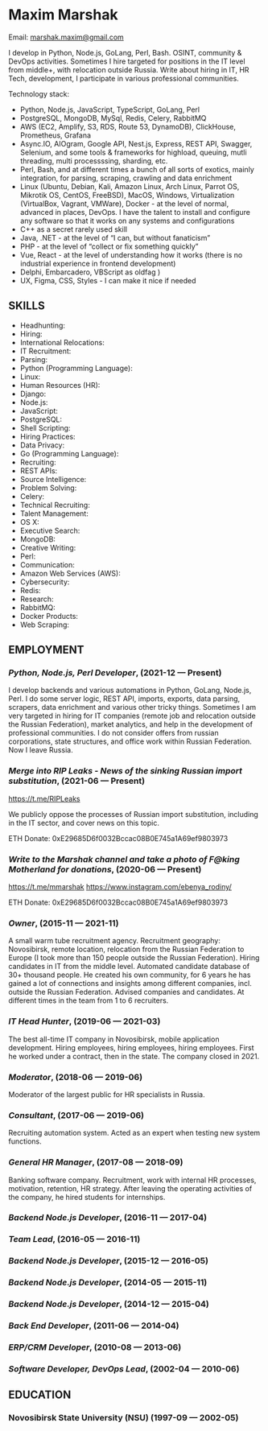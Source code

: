 Maxim Marshak
============
Email: marshak.maxim@gmail.com



I develop in Python, Node.js, GoLang, Perl, Bash. OSINT, community & DevOps activities.
Sometimes I hire targeted for positions in the IT level from middle+, with relocation outside Russia.
Write about hiring in IT, HR Tech, development, I participate in various professional communities.

Technology stack:

- Python, Node.js, JavaScript, TypeScript, GoLang, Perl
- PostgreSQL, MongoDB, MySql, Redis, Celery, RabbitMQ
- AWS (EC2, Amplify, S3, RDS, Route 53, DynamoDB), ClickHouse, Prometheus, Grafana
- Async.IO, AIOgram, Google API, Nest.js, Express, REST API, Swagger, Selenium, and some tools & frameworks for highload, queuing, mutli threading, multi processssing, sharding, etc.
- Perl, Bash, and at different times a bunch of all sorts of exotics, mainly integration, for parsing, scraping, crawling and data enrichment
- Linux (Ubuntu, Debian, Kali, Amazon Linux, Arch Linux, Parrot OS, Mikrotik OS, CentOS, FreeBSD), MacOS, Windows, Virtualization (VirtualBox, Vagrant, VMWare), Docker - at the level of normal, advanced in places, DevOps. I have the talent to install and configure any software so that it works on any systems and configurations
- C++ as a secret rarely used skill
- Java, .NET - at the level of “I can, but without fanaticism”
- PHP - at the level of “collect or fix something quickly”
- Vue, React - at the level of understanding how it works (there is no industrial experience in frontend development)
- Delphi, Embarcadero, VBScript as oldfag )
- UX, Figma, CSS, Styles - I can make it nice if needed

## SKILLS

  - Headhunting: 
  - Hiring: 
  - International Relocations: 
  - IT Recruitment: 
  - Parsing: 
  - Python (Programming Language): 
  - Linux: 
  - Human Resources (HR): 
  - Django: 
  - Node.js: 
  - JavaScript: 
  - PostgreSQL: 
  - Shell Scripting: 
  - Hiring Practices: 
  - Data Privacy: 
  - Go (Programming Language): 
  - Recruiting: 
  - REST APIs: 
  - Source Intelligence: 
  - Problem Solving: 
  - Celery: 
  - Technical Recruiting: 
  - Talent Management: 
  - OS X: 
  - Executive Search: 
  - MongoDB: 
  - Creative Writing: 
  - Perl: 
  - Communication: 
  - Amazon Web Services (AWS): 
  - Cybersecurity: 
  - Redis: 
  - Research: 
  - RabbitMQ: 
  - Docker Products: 
  - Web Scraping: 

## EMPLOYMENT

### *Python, Node.js, Perl Developer*,  (2021-12 — Present)

I develop backends and various automations in Python, GoLang, Node.js, Perl. I do some server logic, REST API, imports, exports, data parsing, scrapers, data enrichment and various other tricky things. Sometimes I am very targeted in hiring for IT companies (remote job and relocation outside the Russian Federation), market analytics, and help in the development of professional communities. I do not consider offers from russian corporations, state structures, and office work within Russian Federation. Now I leave Russia.

### *Merge into RIP Leaks - News of the sinking Russian import substitution*,  (2021-06 — Present)

https://t.me/RIPLeaks

We publicly oppose the processes of Russian import substitution, including in the IT sector, and cover news on this topic.

ETH Donate: 0xE29685D6f0032Bccac08B0E745a1A69ef9803973

### *Write to the Marshak channel and take a photo of F@king Motherland for donations*,  (2020-06 — Present)

https://t.me/mmarshak
https://www.instagram.com/ebenya_rodiny/

ETH Donate: 0xE29685D6f0032Bccac08B0E745a1A69ef9803973

### *Owner*,  (2015-11 — 2021-11)

A small warm tube recruitment agency. Recruitment geography: Novosibirsk, remote location, relocation from the Russian Federation to Europe (I took more than 150 people outside the Russian Federation). Hiring candidates in IT from the middle level. Automated candidate database of 30+ thousand people. He created his own community, for 6 years he has gained a lot of connections and insights among different companies, incl. outside the Russian Federation. Advised companies and candidates. At different times in the team from 1 to 6 recruiters.

### *IT Head Hunter*,  (2019-06 — 2021-03)

The best all-time IT company in Novosibirsk, mobile application development. Hiring employees, hiring employees, hiring employees. First he worked under a contract, then in the state. The company closed in 2021.

### *Moderator*,  (2018-06 — 2019-06)

Moderator of the largest public for HR specialists in Russia.

### *Consultant*,  (2017-06 — 2019-06)

Recruiting automation system. Acted as an expert when testing new system functions.

### *General HR Manager*,  (2017-08 — 2018-09)

Banking software company. Recruitment, work with internal HR processes, motivation, retention, HR strategy. After leaving the operating activities of the company, he hired students for internships.

### *Backend Node.js Developer*,  (2016-11 — 2017-04)



### *Team Lead*,  (2016-05 — 2016-11)



### *Backend Node.js Developer*,  (2015-12 — 2016-05)



### *Backend Node.js Developer*,  (2014-05 — 2015-11)



### *Backend Node.js Developer*,  (2014-12 — 2015-04)



### *Back End Developer*,  (2011-06 — 2014-04)



### *ERP/CRM Developer*,  (2010-08 — 2013-06)



### *Software Developer, DevOps Lead*,  (2002-04 — 2010-06)






## EDUCATION

### Novosibirsk State University (NSU) (1997-09 — 2002-05)













